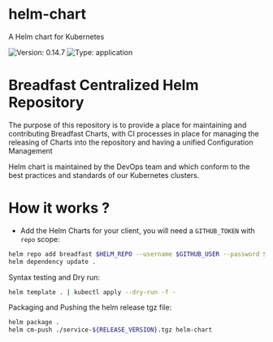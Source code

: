 # helm-chart

A Helm chart for Kubernetes

![Version: 0.14.7](https://img.shields.io/badge/Version-0.14.7-informational?style=flat-square) ![Type: application](https://img.shields.io/badge/Type-application-informational?style=flat-square)

# Breadfast Centralized Helm Repository

The purpose of this repository is to provide a place for maintaining and contributing Breadfast Charts, with CI processes in place for managing the releasing of Charts into the repository and having a unified Configuration Management

Helm chart is maintained by the DevOps team and which conform to the best practices and standards of our Kubernetes clusters.

# How it works ?

- Add the Helm Charts for your client, you will need a `GITHUB_TOKEN` with `repo` scope:

```bash
helm repo add breadfast $HELM_REPO --username $GITHUB_USER --password $GITHUB_TOKEN
helm dependency update .
```

Syntax testing and Dry run:

```bash
helm template . | kubectl apply --dry-run -f -
```

Packaging and Pushing the helm release tgz file:

```bash
helm package .
helm cm-push ./service-${RELEASE_VERSION}.tgz helm-chart
```
